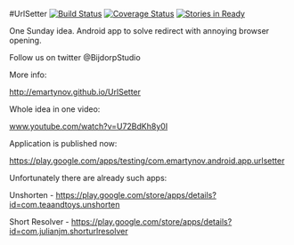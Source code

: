 #UrlSetter
[![Build Status](https://travis-ci.org/BijdorpStudio/UrlSetter.png?branch=master)](https://travis-ci.org/emartynov/UrlSetter)
[![Coverage Status](https://coveralls.io/repos/BijdorpStudio/UrlSetter/badge.svg)](https://coveralls.io/r/emartynov/UrlSetter)
[![Stories in Ready](https://badge.waffle.io/BijdorpStudio/UrlSetter.png?label=ready&title=Ready)](https://waffle.io/BijdorpStudio/UrlSetter)


One Sunday idea. Android app to solve redirect with annoying browser opening.

Follow us on twitter @BijdorpStudio

More info:

http://emartynov.github.io/UrlSetter

Whole idea in one video:

www.youtube.com/watch?v=U72BdKh8y0I

Application is published now:

https://play.google.com/apps/testing/com.emartynov.android.app.urlsetter

Unfortunately there are already such apps:

Unshorten - https://play.google.com/store/apps/details?id=com.teaandtoys.unshorten

Short Resolver - https://play.google.com/store/apps/details?id=com.julianjm.shorturlresolver
